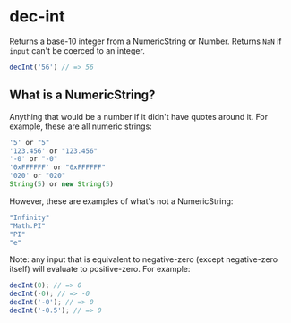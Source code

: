 # dec-int

Returns a base-10 integer from a NumericString or Number. Returns `NaN` if `input` can't be coerced 
to an integer.

```js
decInt('56') // => 56
```

## What is a NumericString?

Anything that would be a number if it didn't have quotes around it. For example, these are all 
numeric strings:

```js
'5' or "5"
'123.456' or "123.456"
'-0' or "-0"
'0xFFFFFF' or "0xFFFFFF"
'020' or "020"
String(5) or new String(5)
```

However, these are examples of what's not a NumericString:

```js
"Infinity"
"Math.PI"
"PI"
"e"
```

Note: any input that is equivalent to negative-zero (except negative-zero itself) will evaluate to 
positive-zero. For example:

```js
decInt(0); // => 0
decInt(-0); // => -0
decInt('-0'); // => 0
decInt('-0.5'); // => 0
```